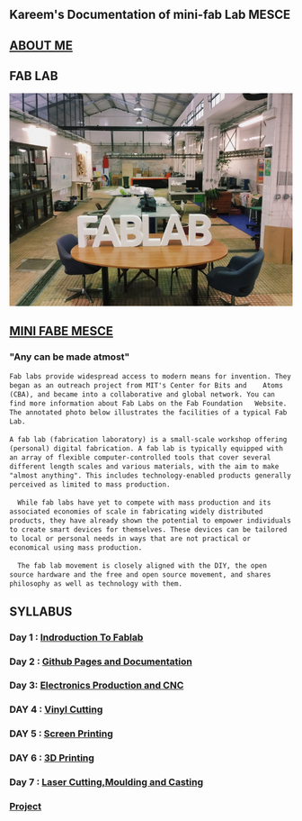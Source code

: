 ##                                        Kareem's Documentation of mini-fab Lab MESCE


## [ABOUT ME](https://tpmabdulkareem.github.io/About)

## FAB LAB


<img src="fablab.jpg">

## [MINI FABE MESCE](https://www.fablabs.io/labs/mesce)

### "Any can be made atmost"
    Fab labs provide widespread access to modern means for invention. They began as an outreach project from MIT's Center for Bits and    Atoms (CBA), and became into a collaborative and global network. You can find more information about Fab Labs on the Fab Foundation   Website. The annotated photo below illustrates the facilities of a typical Fab Lab.
    
    A fab lab (fabrication laboratory) is a small-scale workshop offering (personal) digital fabrication. A fab lab is typically equipped with an array of flexible computer-controlled tools that cover several different length scales and various materials, with the aim to make "almost anything". This includes technology-enabled products generally perceived as limited to mass production.
      
      While fab labs have yet to compete with mass production and its associated economies of scale in fabricating widely distributed products, they have already shown the potential to empower individuals to create smart devices for themselves. These devices can be tailored to local or personal needs in ways that are not practical or economical using mass production.
      
      The fab lab movement is closely aligned with the DIY, the open source hardware and the free and open source movement, and shares philosophy as well as technology with them.
    
    
    
## SYLLABUS
 ### Day 1 : [Indroduction To Fablab](https://tpmabdulkareem.github.io/Day1)

 ###  Day 2 : [Github Pages and Documentation](https://tpmabdulkareem.github.io/Day2)
                               
 ###  Day 3: [Electronics Production and CNC](https://tpmabdulkareem.github.io/Day3)
                                
 ### DAY 4 : [Vinyl Cutting](https://tpmabdulkareem.github.io/Day4)
                                	
 ###  DAY 5 : [Screen Printing](https://tpmabdulkareem.github.io/Day5)
                                	
 ###  DAY 6 : [3D Printing](https://tpmabdulkareem.github.io/Day6)
                                
 ###  Day 7 : [Laser Cutting,Moulding and Casting](https://tpmabdulkareem.github.io/Day7)
                                
 ###  [Project](https://tpmabdulkareem.github.io/project)



